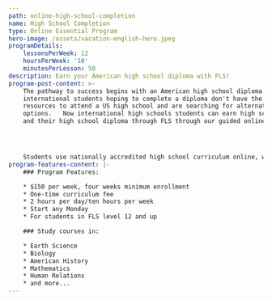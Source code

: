 ```yaml
---
path: online-high-school-completion
name: High School Completion
type: Online Essential Program
hero-image: /assets/vacation-english-hero.jpeg
programDetails:
    lessonsPerWeek: 12
    hoursPerWeek: '10'
    minutesPerLesson: 50
description: Earn your American high school diploma with FLS!
program-post-content: >-
    The pathway to success begins with an American high school diploma!  But many
    international students hoping to complete a diploma don't have the time or
    resources to attend a US high school and are searching for alternate
    options.   Now international high schools students can earn high school credit
    and their high school diploma through FLS through our guided online program.




    Students use nationally accredited high school curriculum online, with guidance and mentoring from FLS instructors specially trained to help our students succeed.  After receiving your diploma, use FLS's placement service to get accepted to the best university for you!
program-features-content: |-
    ### Program Features:

    * $150 per week, four weeks minimum enrollment
    * One-time curriculum fee
    * 2 hours per day/ten hours per week
    * Start any Monday
    * For students in FLS level 12 and up

    ### Study courses in:

    * Earth Science
    * Biology
    * American History
    * Mathematics
    * Human Relations
    * and more...
---
```

